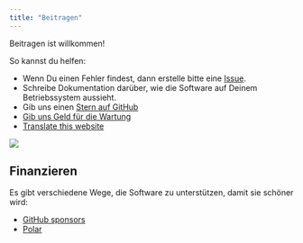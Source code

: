 ```yaml
---
title: "Beitragen"
---
```


Beitragen ist willkommen!

So kannst du helfen:

- Wenn Du einen Fehler findest, dann erstelle bitte eine [Issue][0].
- Schreibe Dokumentation darüber, wie die Software auf Deinem Betriebssystem
  aussieht.
- Gib uns einen [Stern auf GitHub][1]
- [Gib uns Geld für die Wartung](#funding)
- [Translate this website][4]

[![](https://hosted.weblate.org/widget/simple-dhcp-server/multi-green.svg)][4]

## Finanzieren

Es gibt verschiedene Wege, die Software zu unterstützen, damit sie schöner wird:

- [GitHub sponsors][2]
- [Polar][3]

[0]: https://github.com/niccokunzmann/python_dhcp_server/issues
[1]: https://github.com/niccokunzmann/simple_dhcp_server/
[2]: https://github.com/sponsors/niccokunzmann
[3]: https://polar.sh/niccokunzmann
[4]: https://hosted.weblate.org/engage/simple-dhcp-server/
